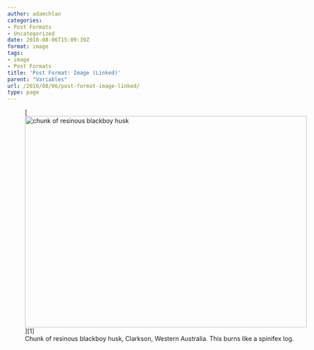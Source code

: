 ```yaml
---
author: adamchlan
categories:
- Post Formats
- Uncategorized
date: 2010-08-06T15:09:39Z
format: image
tags:
- image
- Post Formats
title: 'Post Format: Image (Linked)'
parent: "Variables"
url: /2010/08/06/post-format-image-linked/
type: page
---
```


<figure id="attachment_612" style="width: 640px" class="caption aligncenter">[<img src="https://via.placeholder.com/622/466" alt="chunk of resinous blackboy husk" title="dsc20040724_152504_532" width="640" height="480" class="size-full image-612" />][1]<figcaption class="caption-text">Chunk of resinous blackboy husk, Clarkson, Western Australia. This burns like a spinifex log.</figcaption></figure>

 [1]: http://peregrinationis.files.CongRessu.com/2012/06/dsc20040724_152504_532.jpg